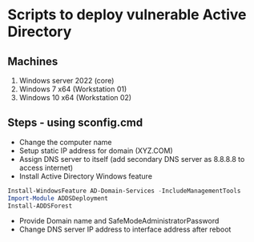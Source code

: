 # Scripts to deploy vulnerable Active Directory

## Machines
1. Windows server 2022 (core)
2. Windows 7 x64 (Workstation 01)
3. Windows 10 x64 (Workstation 02)

## Steps - using sconfig.cmd
* Change the computer name
* Setup static IP address for domain (XYZ.COM)
* Assign DNS server to itself (add secondary DNS server as 8.8.8.8 to access internet)
* Install Active Directory Windows feature
```powershell
Install-WindowsFeature AD-Domain-Services -IncludeManagementTools
Import-Module ADDSDeployment
Install-ADDSForest
```
* Provide Domain name and SafeModeAdministratorPassword
* Change DNS server IP address to interface address after reboot